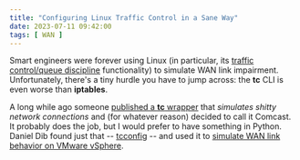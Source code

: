 ```yaml
---
title: "Configuring Linux Traffic Control in a Sane Way"
date: 2023-07-11 09:42:00
tags: [ WAN ]
---
```

Smart engineers were forever using Linux (in particular, its [traffic control/queue discipline](https://man7.org/linux/man-pages/man8/tc.8.html) functionality) to simulate WAN link impairment. Unfortunately, there's a tiny hurdle you have to jump across: the **tc** CLI is even worse than **iptables**.

A long while ago someone [published a **tc** wrapper](https://github.com/tylertreat/comcast) that *simulates shitty network connections* and (for whatever reason) decided to call it Comcast. It probably does the job, but I would prefer to have something in Python. Daniel Dib found just that -- [tcconfig](https://github.com/thombashi/tcconfig) -- and used it to 
[simulate WAN link behavior on VMware vSphere](https://lostintransit.se/2023/07/05/building-a-wan-impairment-device-in-linux-on-vmware-vsphere/).
